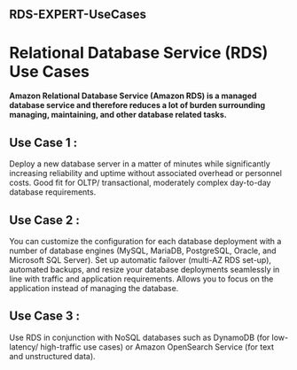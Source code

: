 ## RDS-EXPERT-UseCases

# Relational Database Service (RDS) Use Cases
**Amazon Relational Database Service (Amazon RDS) is a managed database service and therefore reduces a lot of burden surrounding managing, maintaining, and other database related tasks.**

## Use Case 1 :

Deploy a new database server in a matter of minutes while significantly increasing reliability and uptime without associated overhead or personnel costs. Good fit for OLTP/ transactional, moderately complex day-to-day database requirements.

## Use Case 2 :
You can customize the configuration for each database deployment with a number of database engines (MySQL, MariaDB, PostgreSQL, Oracle, and Microsoft SQL Server). Set up automatic failover (multi-AZ RDS set-up), automated backups, and resize your database deployments seamlessly in line with traffic and application requirements. Allows you to focus on the application instead of managing the database.

## Use Case 3 :
Use RDS in conjunction with NoSQL databases such as DynamoDB (for low-latency/ high-traffic use cases) or Amazon OpenSearch Service (for text and unstructured data).
